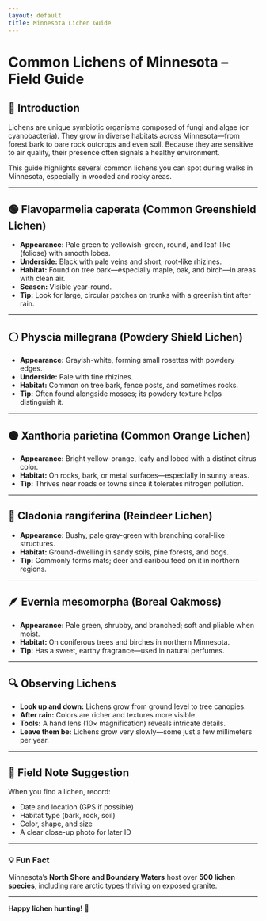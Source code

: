 ```yaml
---
layout: default
title: Minnesota Lichen Guide
---
```


# Common Lichens of Minnesota – Field Guide

## 🌿 Introduction
Lichens are unique symbiotic organisms composed of fungi and algae (or cyanobacteria). They grow in diverse habitats across Minnesota—from forest bark to bare rock outcrops and even soil. Because they are sensitive to air quality, their presence often signals a healthy environment.

This guide highlights several common lichens you can spot during walks in Minnesota, especially in wooded and rocky areas.

---

## 🟢 **Flavoparmelia caperata (Common Greenshield Lichen)**
- **Appearance:** Pale green to yellowish-green, round, and leaf-like (foliose) with smooth lobes.
- **Underside:** Black with pale veins and short, root-like rhizines.
- **Habitat:** Found on tree bark—especially maple, oak, and birch—in areas with clean air.
- **Season:** Visible year-round.
- **Tip:** Look for large, circular patches on trunks with a greenish tint after rain.

---

## ⚪ **Physcia millegrana (Powdery Shield Lichen)**
- **Appearance:** Grayish-white, forming small rosettes with powdery edges.
- **Underside:** Pale with fine rhizines.
- **Habitat:** Common on tree bark, fence posts, and sometimes rocks.
- **Tip:** Often found alongside mosses; its powdery texture helps distinguish it.

---

## 🟠 **Xanthoria parietina (Common Orange Lichen)**
- **Appearance:** Bright yellow-orange, leafy and lobed with a distinct citrus color.
- **Habitat:** On rocks, bark, or metal surfaces—especially in sunny areas.
- **Tip:** Thrives near roads or towns since it tolerates nitrogen pollution.

---

## 🩶 **Cladonia rangiferina (Reindeer Lichen)**
- **Appearance:** Bushy, pale gray-green with branching coral-like structures.
- **Habitat:** Ground-dwelling in sandy soils, pine forests, and bogs.
- **Tip:** Commonly forms mats; deer and caribou feed on it in northern regions.

---

## 🪶 **Evernia mesomorpha (Boreal Oakmoss)**
- **Appearance:** Pale green, shrubby, and branched; soft and pliable when moist.
- **Habitat:** On coniferous trees and birches in northern Minnesota.
- **Tip:** Has a sweet, earthy fragrance—used in natural perfumes.

---

## 🔍 Observing Lichens
- **Look up and down:** Lichens grow from ground level to tree canopies.
- **After rain:** Colors are richer and textures more visible.
- **Tools:** A hand lens (10× magnification) reveals intricate details.
- **Leave them be:** Lichens grow very slowly—some just a few millimeters per year.

---

## 📸 Field Note Suggestion
When you find a lichen, record:
- Date and location (GPS if possible)
- Habitat type (bark, rock, soil)
- Color, shape, and size
- A clear close-up photo for later ID

---

### 💡 Fun Fact
Minnesota’s **North Shore and Boundary Waters** host over **500 lichen species**, including rare arctic types thriving on exposed granite.

---

**Happy lichen hunting!** 🌲


